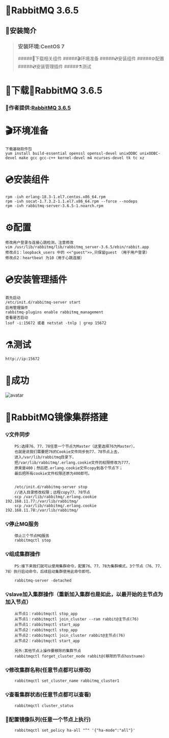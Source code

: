 # 🐰RabbitMQ 3.6.5
## 🧭安装简介
> ### 安装环境:CentOS 7
> #####🚬下载相关组件
> #####🎬环境准备
> #####💿安装组件
> #####⚙配置
> #####💿安装管理插件
> #####⚗测试
# 🚬下载🐰RabbitMQ 3.6.5
 ###  🤝作者提供:[RabbitMQ 3.6.5](https://www.shushunstudio.com/software/RabbitMQ3.6.5.zip)
# 🎬环境准备
    下载基础软件包  
    yum install build-essential openssl openssl-devel unixODBC unixODBC-devel make gcc gcc-c++ kernel-devel m4 ncurses-devel tk tc xz
# 💿安装组件
    rpm -ivh erlang-18.3-1.el7.centos.x86_64.rpm 
    rpm -ivh socat-1.7.3.2-1.1.el7.x86_64.rpm --force --nodeps
    rpm -ivh rabbitmq-server-3.6.5-1.noarch.rpm
# ⚙配置
    修改用户登录与连接心跳检测，注意修改
    vim /usr/lib/rabbitmq/lib/rabbitmq_server-3.6.5/ebin/rabbit.app
    修改点1：loopback_users 中的 <<"guest">>,只保留guest （用于用户登录）
    修改点2：heartbeat 为10（用于心跳连接）
    
# 💿安装管理插件
    首先启动
    /etc/init.d/rabbitmq-server start
    启用管理插件
    rabbitmq-plugins enable rabbitmq_management
    查看是否启动
    lsof -i:15672 或者 netstat -tnlp | grep 15672
# ⚗测试
    http://ip:15672
# 🌈成功
   ![avatar](http://www.shushunstudio.com/success-image/QQ%E6%88%AA%E5%9B%BE20200814182108.png)

# 🌾RabbitMQ镜像集群搭建
  ### 💡文件同步
        PS:选择76、77、78任意一个节点为Master（这里选择76为Master），
        也就是说我们需要把76的Cookie文件同步到77、78节点上去，
        进入/var/lib/rabbitmq目录下，
        把/var/lib/rabbitmq/.erlang.cookie文件的权限修改为777，
        原来是400；然后把.erlang.cookie文件copy到各个节点下；
        最后把所有cookie文件权限还原为400即可。
        
        
        /etc/init.d/rabbitmq-server stop 
        //进入目录修改权限；远程copy77、78节点
        scp /var/lib/rabbitmq/.erlang.cookie 192.168.11.77:/var/lib/rabbitmq/
        scp /var/lib/rabbitmq/.erlang.cookie 192.168.11.78:/var/lib/rabbitmq/
  ### 💡停止MQ服务
        停止三个节点MQ服务
        rabbitmqctl stop
  ### 💡组成集群操作
        PS:接下来我们就可以使用集群命令，配置76、77、78为集群模式，3个节点（76、77、78）执行启动命令，后续启动集群使用此命令即可。
        
        rabbitmq-server -detached
  ### 💡slave加入集群操作（重新加入集群也是如此，以最开始的主节点为加入节点）
        从节点1：rabbitmqctl stop_app
        从节点1：rabbitmqctl join_cluster --ram rabbit@主节点(76)
        从节点1：rabbitmqctl start_app
        从节点2：rabbitmqctl stop_app
        从节点2：rabbitmqctl join_cluster rabbit@主节点(76)
        从节点2：rabbitmqctl start_app
        
        另外:其他节点上操作要移除的集群节点
        rabbitmqctl forget_cluster_node rabbit@(移除的节点hostname)
  ### 💡修改集群名称(任意节点都可以修改)
        rabbitmqctl set_cluster_name rabbitmq_cluster1
  ### 💡查看集群状态(任意节点都可以查看)
        rabbitmqctl cluster_status
  ### 🍹配置镜像队列(任意一个节点上执行)
        rabbitmqctl set_policy ha-all "^" '{"ha-mode":"all"}'